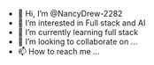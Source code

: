 - 👋 Hi, I’m @NancyDrew-2282
- 👀 I’m interested in Full stack and AI
- 🌱 I’m currently learning full stack
- 💞️ I’m looking to collaborate on ...
- 📫 How to reach me ...

<!---
NancyDrew-2282/NancyDrew-2282 is a ✨ special ✨ repository because its `README.md` (this file) appears on your GitHub profile.
You can click the Preview link to take a look at your changes.
--->

